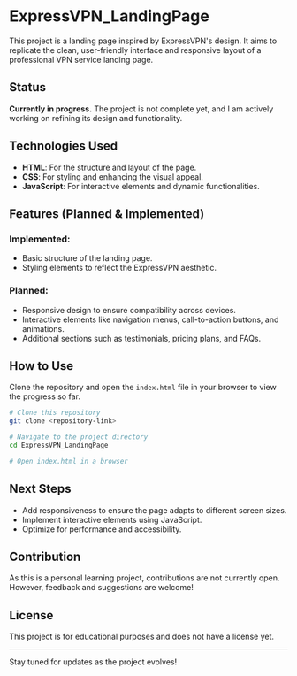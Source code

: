 # ExpressVPN_LandingPage

This project is a landing page inspired by ExpressVPN's design. It aims to replicate the clean, user-friendly interface and responsive layout of a professional VPN service landing page.

## Status

**Currently in progress.** The project is not complete yet, and I am actively working on refining its design and functionality.

## Technologies Used

- **HTML**: For the structure and layout of the page.
- **CSS**: For styling and enhancing the visual appeal.
- **JavaScript**: For interactive elements and dynamic functionalities.

## Features (Planned & Implemented)

### Implemented:
- Basic structure of the landing page.
- Styling elements to reflect the ExpressVPN aesthetic.

### Planned:
- Responsive design to ensure compatibility across devices.
- Interactive elements like navigation menus, call-to-action buttons, and animations.
- Additional sections such as testimonials, pricing plans, and FAQs.

## How to Use

Clone the repository and open the `index.html` file in your browser to view the progress so far.

```bash
# Clone this repository
git clone <repository-link>

# Navigate to the project directory
cd ExpressVPN_LandingPage

# Open index.html in a browser
```

## Next Steps

- Add responsiveness to ensure the page adapts to different screen sizes.
- Implement interactive elements using JavaScript.
- Optimize for performance and accessibility.

## Contribution

As this is a personal learning project, contributions are not currently open. However, feedback and suggestions are welcome!

## License

This project is for educational purposes and does not have a license yet.

---

Stay tuned for updates as the project evolves!
